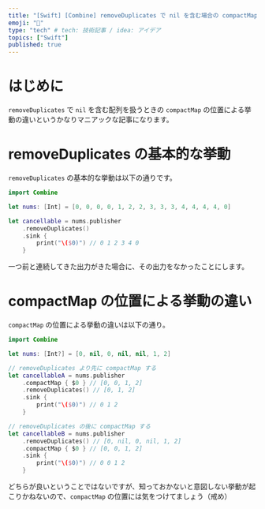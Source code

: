 ```yaml
---
title: "[Swift] [Combine] removeDuplicates で nil を含む場合の compactMap の位置について"
emoji: "🌾"
type: "tech" # tech: 技術記事 / idea: アイデア
topics: ["Swift"]
published: true
---
```


# はじめに

`removeDuplicates` で `nil` を含む配列を扱うときの `compactMap` の位置による挙動の違いというかなりマニアックな記事になります。

# removeDuplicates の基本的な挙動

`removeDuplicates` の基本的な挙動は以下の通りです。

```swift
import Combine

let nums: [Int] = [0, 0, 0, 0, 1, 2, 2, 3, 3, 3, 4, 4, 4, 4, 0]

let cancellable = nums.publisher
    .removeDuplicates()
    .sink {
        print("\($0)") // 0 1 2 3 4 0
    }
```

一つ前と連続してきた出力がきた場合に、その出力をなかったことにします。

# compactMap の位置による挙動の違い

`compactMap` の位置による挙動の違いは以下の通り。

```swift
import Combine

let nums: [Int?] = [0, nil, 0, nil, nil, 1, 2]

// removeDuplicates より先に compactMap する
let cancellableA = nums.publisher
    .compactMap { $0 } // [0, 0, 1, 2]
    .removeDuplicates() // [0, 1, 2]
    .sink {
        print("\($0)") // 0 1 2
    }

// removeDuplicates の後に compactMap する
let cancellableB = nums.publisher
    .removeDuplicates() // [0, nil, 0, nil, 1, 2]
    .compactMap { $0 } // [0, 0, 1, 2] 
    .sink {
        print("\($0)") // 0 0 1 2
    }
```

どちらが良いということではないですが、知っておかないと意図しない挙動が起こりかねないので、`compactMap` の位置には気をつけてましょう（戒め）
